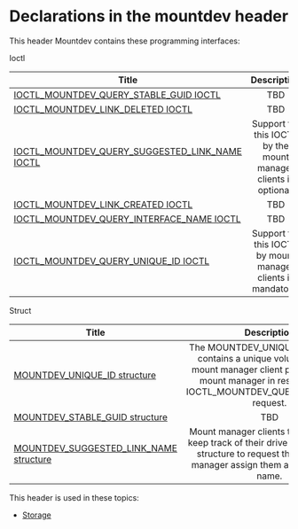 # Declarations in the mountdev header
This header Mountdev contains these programming interfaces:

Ioctl

| Title        | Description    |
| ------------- |:-------------:|
| [IOCTL_MOUNTDEV_QUERY_STABLE_GUID IOCTL](ni-mountdev-ioctl-mountdev-query-stable-guid.md) | TBD |
| [IOCTL_MOUNTDEV_LINK_DELETED IOCTL](ni-mountdev-ioctl-mountdev-link-deleted.md) | TBD |
| [IOCTL_MOUNTDEV_QUERY_SUGGESTED_LINK_NAME IOCTL](ni-mountdev-ioctl-mountdev-query-suggested-link-name.md) | Support for this IOCTL by the mount manager clients is optional. |
| [IOCTL_MOUNTDEV_LINK_CREATED IOCTL](ni-mountdev-ioctl-mountdev-link-created.md) | TBD |
| [IOCTL_MOUNTDEV_QUERY_INTERFACE_NAME IOCTL](ni-mountdev-ioctl-mountdev-query-interface-name.md) | TBD |
| [IOCTL_MOUNTDEV_QUERY_UNIQUE_ID IOCTL](ni-mountdev-ioctl-mountdev-query-unique-id.md) | Support for this IOCTL by mount manager clients is mandatory. |
Struct

| Title        | Description    |
| ------------- |:-------------:|
| [MOUNTDEV_UNIQUE_ID structure](ns-mountdev--mountdev-unique-id.md) | The MOUNTDEV_UNIQUE_ID structure contains a unique volume ID that a mount manager client provides to the mount manager in response to an IOCTL_MOUNTDEV_QUERY_UNIQUE_ID request. |
| [MOUNTDEV_STABLE_GUID structure](ns-mountdev--mountdev-stable-guid.md) | TBD |
| [MOUNTDEV_SUGGESTED_LINK_NAME structure](ns-mountdev--mountdev-suggested-link-name.md) | Mount manager clients that are able to keep track of their drive letters use this structure to request that the mount manager assign them a particular link name. |

This header is used in these topics:

- [Storage](..content/_Storage)

